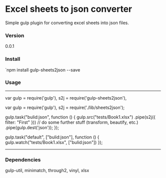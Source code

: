 # Excel sheets to json converter #

Simple gulp plugin for converting excel sheets into json files.

### Version ###

0.0.1

### Install ###

`npm install gulp-sheets2json --save

### Usage ###

* * *

var gulp = require('gulp'),
s2j = require('gulp-sheets2json'),

var gulp = require('gulp'),
    s2j = require('./lib/sheets2json');
    
gulp.task("bulid:json", function () {
    gulp.src("tests/Book1.xlsx")
        .pipe(s2j({ filter: "First" }))
        // do some further stuff (transform, beautify, etc.)
        .pipe(gulp.dest('json'));
});

gulp.task("default", ["bulid:json"], function () {
    gulp.watch("tests/Book1.xlsx", ["bulid:json"])
});

* * *

### Dependencies ###
gulp-util, minimatch, through2, vinyl, xlsx
